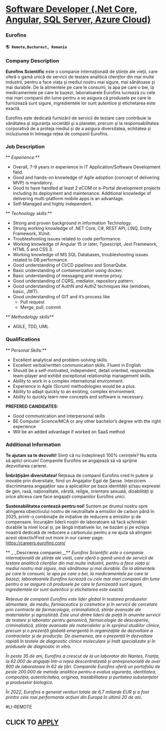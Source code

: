 # [Software Developer (.Net Core, Angular, SQL Server, Azure Cloud)](https://www.remotewlb.com/apply/software-developer-net-core-angular-sql-server-azure-cloud)  
### Eurofins  
#### `🌎 Remote,Bucharest, Romania`  

### **Company Description**

 **Eurofins Scientific** este o companie internațională de științe ale vieții, care oferă o gamă unică de servicii de testare analitică clienților din mai multe industrii, pentru a face viața și mediul nostru mai sigure, mai sănătoase și mai durabile. De la alimentele pe care le consumi, la apa pe care o bei, la medicamentele pe care te bazezi, laboratoarele Eurofins lucrează cu cele mai mari companii din lume pentru a se asigura că produsele pe care le furnizează sunt sigure, ingredientele lor sunt autentice și etichetarea este exactă.

Eurofins este dedicată furnizării de servicii de testare care contribuie la sănătatea și siguranța societății și a planetei, precum și la responsabilitatea corporativă de a proteja mediul și de a asigura diversitatea, echitatea și incluziunea în întreaga rețea de companii Eurofins.

###  **Job Description**

 ** _Experience:_**

  * Overall, 7-9 years in experience in IT Application/Software Development field.
  * Good and hands-on knowledge of Agile adoption (concept of delivering MVP) is mandatory.
  * Good to have handled at least 2 eCOM or e-Portal development projects including its deployment and maintenance. Additional knowledge of delivering multi-platform mobile apps is an advantage.
  * Self-Managed and highly independent.

 ** _Technology skills:_**

  * Strong and proven background in Information Technology.
  * Strong working knowledge of .NET Core, C#, REST API, LINQ, Entity Framework, XUnit.
  * Troubleshooting issues related to code performance.
  * Working knowledge of Angular 15 or later, Typescript, Jest Framework, HTML 5 and CSS 3.
  * Working knowledge of MS SQL Databases, troubleshooting issues related to DB performance.
  * Good understanding of CI/CD pipelines and SonarQube.
  * Basic understanding of containerization using docker.
  * Basic understanding of messaging and reverse proxy.
  * Good understanding of CQRS, mediator, repository pattern.
  * Good understanding of AuthN and AuthZ techniques like (windows, basic, JWT).
  * Good understanding of GIT and it’s process like
    * Pull request
    * Merge, pull, commit

 ** _Methodology skills_**

  * AGILE, TDD, UML

###  **Qualifications**

 ** _Personal Skills:_**

  * Excellent analytical and problem-solving skills.
  * Excellent verbal/written communication skills. Fluent in English
  * Should be a self-motivated, independent, detail oriented, responsible team-player and exhibit exceptional relationship management skills.
  * Ability to work in a complex international environment.
  * Experience in Agile (Scrum) methodologies would be a plus.
  * Ability to adapt quickly to an existing, complex environment.
  * Ability to quickly learn new concepts and software is necessary.

**PREFERED CANDIDATES:**

  * Good communication and interpersonal skills
  * BE Computer Science/MCA or any other bachelor’s degree with the right experience
  * Will be an added advantage if worked on SaaS method

###  **Additional Information**

 **Te ajutam sa te dezvolti!** Simți că nu îndeplinești 100% cerințele? Nu ezita să aplici oricum! Companiile Eurofins se angajează să vă sprijine dezvoltarea carierei.

 **Îmbrățișăm diversitatea!** Rețeaua de companii Eurofins cred în putere și inovație prin diversitate, fiind un Angajator Egal de Șanse. Interzicem discriminarea angajaților sau a aplicațiilor pe baza identității și/sau expresiei de gen, rasă, naționalitate, vârstă, religie, orientare sexuală, dizabilități și orice altceva care face angajații companiilor Eurofins unici.

 **Sustenabilitatea contează pentru noi!** Suntem pe drumul nostru spre atingerea obiectivului nostru de neutralitate a emisiilor de carbon până în 2025, printr-o combinație de inițiative de reducere a emisiilor și de compensare. Încurajăm liderii noștri de laboratoare să facă schimbări durabile la nivel local și, pe lângă inițiativele lor, ne bazăm și pe echipa noastră dedicată de reducere a carbonului pentru a ne ajuta să atingem acest obiectiv!Find out more in our career page: https://careers.eurofins.com/

 ** _ _Descrierea companiei:__** _Eurofins Scientific este o companie internațională de științe ale vieții, care oferă o gamă unică de servicii de testare analitică clienților din mai multe industrii, pentru a face viața și mediul nostru mai sigure, mai sănătoase și mai durabile. De la alimentele pe care le consumi, la apa pe care o bei, la medicamentele pe care te bazezi, laboratoarele Eurofins lucrează cu cele mai mari companii din lume pentru a se asigura că produsele pe care le furnizează sunt sigure, ingredientele lor sunt autentice și etichetarea este exactă._

 _Rețeaua de companii Eurofins este lider global în testarea produselor alimentare, de mediu, farmaceutice și cosmetice și în servicii de cercetare prin contracte de farmacologie, criminalistică, științe avansate ale materialelor și agroștiință. Este unul dintre liderii de piață în anumite servicii de testare și laborator pentru genomică, farmacologie de descoperire, criminalistică, științe avansate ale materialelor și în sprijinul studiilor clinice, precum și o prezență globală emergentă în organizațiile de dezvoltare a contractelor și de producție. De asemenea, are o prezență în dezvoltare rapidă în testele de diagnostic clinice moleculare și înalt specializate și în produsele de diagnostic in vitro._

 _În peste 35 de ani, Eurofins a crescut de la un laborator din Nantes, Franța, la 62.000 de angajați într-o rețea descentralizată și antreprenorială de over 900 de laboratoare în 62 de țări. Companiile Eurofins oferă un portofoliu de peste 200.000 de metode analitice pentru a evalua siguranța, identitatea, compoziția, autenticitatea, originea, trasabilitatea și puritatea substanțelor și produselor biologice._

 _În 2022, Eurofins a generat venituri totale de 6,7 miliarde EUR și a fost printre cele mai performante acțiuni din Europa în ultimii 20 de ani._

#LI-REMOTE

  
## CLICK TO [APPLY](https://www.remotewlb.com/apply/software-developer-net-core-angular-sql-server-azure-cloud)

